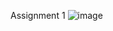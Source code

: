 Assignment 1
![image](https://user-images.githubusercontent.com/55408525/120102886-e5bf1280-c16e-11eb-95a7-db4da38acfcf.png)



